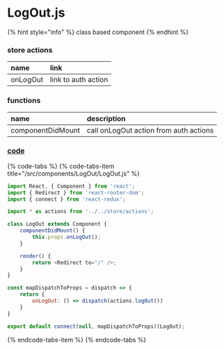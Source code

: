 # LogOut.js

{% hint style="info" %}
class based component
{% endhint %}

### 

### store actions

| name | link |
| :--- | :--- |
| onLogOut | link to auth action |



### functions

| name | description |
| :--- | :--- |
| componentDidMount | call onLogOut action from auth actions |



### [code](https://github.com/quizoscom/quizos/blob/master/code/src/components/LogOut/LogOut.js)

{% code-tabs %}
{% code-tabs-item title="/src/components/LogOut/LogOut.js" %}
```javascript
import React, { Component } from 'react';
import { Redirect } from 'react-router-dom';
import { connect } from 'react-redux';

import * as actions from '../../store/actions';

class LogOut extends Component {
    componentDidMount() {
        this.props.onLogOut();
    }

    render() {
        return <Redirect to="/" />;
    }
}

const mapDispatchToProps = dispatch => {
    return {
        onLogOut: () => dispatch(actions.logOut())
    }
}

export default connect(null, mapDispatchToProps)(LogOut);

```
{% endcode-tabs-item %}
{% endcode-tabs %}

